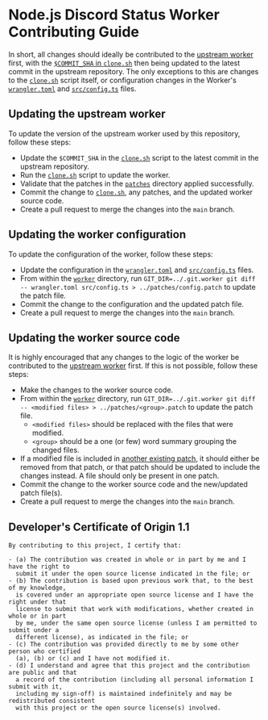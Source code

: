 # Node.js Discord Status Worker Contributing Guide

In short, all changes should ideally be contributed to the [upstream worker](https://github.com/WalshyDev/cf-status-worker) first, with the [`$COMMIT_SHA` in `clone.sh`](./clone.sh) then being updated to the latest commit in the upstream repository. The only exceptions to this are changes to the [`clone.sh`](./clone.sh) script itself, or configuration changes in the Worker's [`wrangler.toml`](./worker/wrangler.toml) and [`src/config.ts`](./worker/src/config.ts) files.

## Updating the upstream worker

To update the version of the upstream worker used by this repository, follow these steps:

- Update the `$COMMIT_SHA` in the [`clone.sh`](./clone.sh) script to the latest commit in the upstream repository.
- Run the [`clone.sh`](./clone.sh) script to update the worker.
- Validate that the patches in the [`patches`](./patches) directory applied successfully.
- Commit the change to [`clone.sh`](./clone.sh), any patches, and the updated worker source code.
- Create a pull request to merge the changes into the `main` branch.

## Updating the worker configuration

To update the configuration of the worker, follow these steps:

- Update the configuration in the [`wrangler.toml`](./worker/wrangler.toml) and [`src/config.ts`](./worker/src/config.ts) files.
- From within the [`worker`](./worker/) directory, run `GIT_DIR=../.git.worker git diff -- wrangler.toml src/config.ts > ../patches/config.patch` to update the patch file.
- Commit the change to the configuration and the updated patch file.
- Create a pull request to merge the changes into the `main` branch.

## Updating the worker source code

It is highly encouraged that any changes to the logic of the worker be contributed to the [upstream worker](https://github.com/WalshyDev/cf-status-worker) first. If this is not possible, follow these steps:

- Make the changes to the worker source code.
- From within the [`worker`](./worker/) directory, run `GIT_DIR=../.git.worker git diff -- <modified files> > ../patches/<group>.patch` to update the patch file.
  - `<modified files>` should be replaced with the files that were modified.
  - `<group>` should be a one (or few) word summary grouping the changed files.
- If a modified file is included in [another existing patch](./patches), it should either be removed from that patch, or that patch should be updated to include the changes instead. A file should only be present in one patch.
- Commit the change to the worker source code and the new/updated patch file(s).
- Create a pull request to merge the changes into the `main` branch.

## Developer's Certificate of Origin 1.1

```
By contributing to this project, I certify that:

- (a) The contribution was created in whole or in part by me and I have the right to
  submit it under the open source license indicated in the file; or
- (b) The contribution is based upon previous work that, to the best of my knowledge,
  is covered under an appropriate open source license and I have the right under that
  license to submit that work with modifications, whether created in whole or in part
  by me, under the same open source license (unless I am permitted to submit under a
  different license), as indicated in the file; or
- (c) The contribution was provided directly to me by some other person who certified
  (a), (b) or (c) and I have not modified it.
- (d) I understand and agree that this project and the contribution are public and that
  a record of the contribution (including all personal information I submit with it,
  including my sign-off) is maintained indefinitely and may be redistributed consistent
  with this project or the open source license(s) involved.
```
